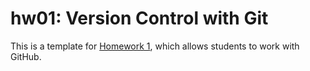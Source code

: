 # hw01: Version Control with Git

This is a template for [Homework 1](TODO), which allows students to work
with GitHub.

